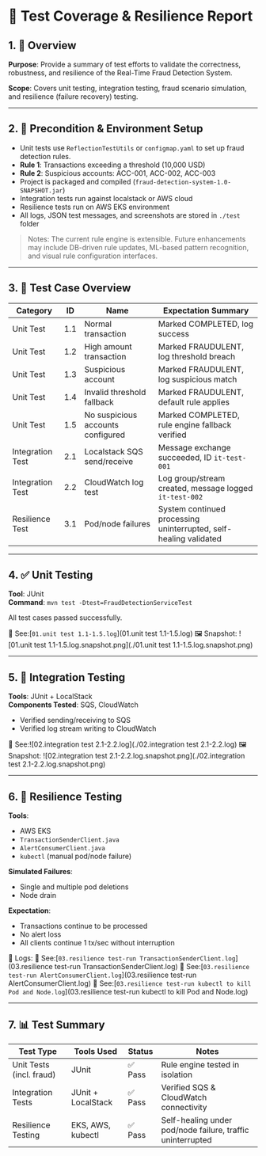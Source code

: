 # 🧪 Test Coverage & Resilience Report

## 1. 📌 Overview

**Purpose**: Provide a summary of test efforts to validate the correctness, robustness, and resilience of the Real-Time Fraud Detection System.

**Scope**: Covers unit testing, integration testing, fraud scenario simulation, and resilience (failure recovery) testing.

---

## 2. 🧾 Precondition & Environment Setup

- Unit tests use `ReflectionTestUtils` or `configmap.yaml` to set up fraud detection rules.
- **Rule 1**: Transactions exceeding a threshold (10,000 USD)
- **Rule 2**: Suspicious accounts: ACC-001, ACC-002, ACC-003
- Project is packaged and compiled (`fraud-detection-system-1.0-SNAPSHOT.jar`)
- Integration tests run against localstack or AWS cloud
- Resilience tests run on AWS EKS environment
- All logs, JSON test messages, and screenshots are stored in `./test` folder

> Notes: The current rule engine is extensible. Future enhancements may include DB-driven rule updates, ML-based pattern recognition, and visual rule configuration interfaces.

---

## 3. 🧪 Test Case Overview

| Category          | ID    | Name                             | Expectation Summary                                                 |
|-------------------|-------|----------------------------------|----------------------------------------------------------------------|
| Unit Test         | 1.1   | Normal transaction               | Marked COMPLETED, log success                                       |
| Unit Test         | 1.2   | High amount transaction          | Marked FRAUDULENT, log threshold breach                             |
| Unit Test         | 1.3   | Suspicious account               | Marked FRAUDULENT, log suspicious match                             |
| Unit Test         | 1.4   | Invalid threshold fallback       | Marked FRAUDULENT, default rule applies                             |
| Unit Test         | 1.5   | No suspicious accounts configured| Marked COMPLETED, rule engine fallback verified                     |
| Integration Test  | 2.1   | Localstack SQS send/receive      | Message exchange succeeded, ID `it-test-001`                        |
| Integration Test  | 2.2   | CloudWatch log test              | Log group/stream created, message logged `it-test-002`              |
| Resilience Test   | 3.1   | Pod/node failures                | System continued processing uninterrupted, self-healing validated   |

---

## 4. ✅ Unit Testing

**Tool**: JUnit  
**Command**: `mvn test -Dtest=FraudDetectionServiceTest`

All test cases passed successfully.

📂 See:[`01.unit test 1.1-1.5.log`](01.unit test 1.1-1.5.log)
🖼 Snapshot: 
![01.unit test 1.1-1.5.log.snapshot.png](./01.unit test 1.1-1.5.log.snapshot.png)

---

## 5. 🔗 Integration Testing

**Tools**: JUnit + LocalStack  
**Components Tested**: SQS, CloudWatch

- Verified sending/receiving to SQS
- Verified log stream writing to CloudWatch

📂 See:![02.integration test 2.1-2.2.log](./02.integration test 2.1-2.2.log)
🖼 Snapshot: 
![02.integration test 2.1-2.2.log.snapshot.png](./02.integration test 2.1-2.2.log.snapshot.png)

---

## 6. 🔁 Resilience Testing

**Tools**:
- AWS EKS
- `TransactionSenderClient.java`
- `AlertConsumerClient.java`
- `kubectl` (manual pod/node failure)

**Simulated Failures**:
- Single and multiple pod deletions
- Node drain

**Expectation**:
- Transactions continue to be processed
- No alert loss
- All clients continue 1 tx/sec without interruption

📂 Logs:
📂 See:[`03.resilience test-run TransactionSenderClient.log`](03.resilience test-run TransactionSenderClient.log)
📂 See:[`03.resilience test-run AlertConsumerClient.log`](03.resilience test-run AlertConsumerClient.log)
📂 See:[`03.resilience test-run kubectl to kill Pod and Node.log`](03.resilience test-run kubectl to kill Pod and Node.log)

---

## 7. 📊 Test Summary

| Test Type                  | Tools Used           | Status  | Notes                                                   |
|----------------------------|----------------------|---------|----------------------------------------------------------|
| Unit Tests (incl. fraud)   | JUnit                | ✅ Pass | Rule engine tested in isolation                          |
| Integration Tests          | JUnit + LocalStack   | ✅ Pass | Verified SQS & CloudWatch connectivity                   |
| Resilience Testing         | EKS, AWS, kubectl    | ✅ Pass | Self-healing under pod/node failure, traffic uninterrupted |

